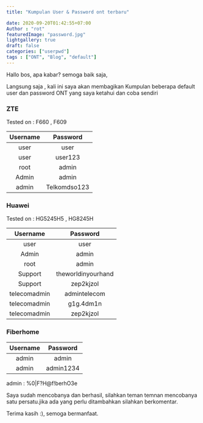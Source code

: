 ```yaml
---
title: "Kumpulan User & Password ont terbaru"

date: 2020-09-20T01:42:55+07:00
Author : "rot"
featuredImage: "password.jpg"
lightgallery: true
draft: false
categories: ["userpwd"]
tags : ["ONT", "Blog", "default"]
---
```

Hallo bos, apa kabar? semoga baik saja, 


Langsung saja , kali ini saya akan membagikan Kumpulan beberapa default user dan password ONT yang saya ketahui dan coba sendiri


<!---more--->

### ZTE

Tested on : F660 , F609


| Username| Password |
|:------:| :-----------:|
 user  | user 
 user | user123 
root | admin
 Admin   | admin 
 admin    | Telkomdso123

### Huawei

Tested on : HG5245H5 , HG8245H


| Username | Password |
|:------:| :-----------:|
user | user
Admin |  admin
root | admin
Support | theworldinyourhand 
Support | zep2kjzol
telecomadmin | admintelecom
telecomadmin | g1g.4dm1n
telecomadmin | zep2kjzol


### Fiberhome 
| Username | Password |
|:------:| :-----------:|
admin | admin 
admin | admin1234


admin    :     %0|F?H@f!berhO3e 


Saya sudah mencobanya dan berhasil, silahkan teman temnan mencobanya satu persatu.jika ada yang perlu ditambahkan silahkan berkomentar.

Terima kasih :), semoga bermanfaat.